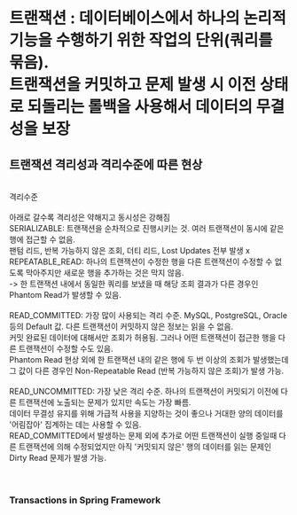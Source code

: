 <h1> 트랜잭션 : 데이터베이스에서 하나의 논리적 기능을 수행하기 위한 작업의 단위(쿼리를 묶음).<br> 트랜잭션을 커밋하고 문제 발생 시 이전 상태로 되돌리는 롤백을 사용해서 데이터의 무결성을 보장
    <h2> 트랜잭션 격리성과 격리수준에 따른 현상 </h2>
    <br>
    격리수준 <br><br>
        아래로 갈수록 격리성은 약해지고 동시성은 강해짐
    <br>
        SERIALIZABLE: 트랜잭션을 순차적으로 진행시키는 것. 여러 트랜잭션이 동시에 같은 행에 접근할 수 없음.
        <br> 팬텀 리드, 반복 가능하지 않은 조회, 더티 리드, Lost Updates 전부 발생 x
    <br>
        REPEATABLE_READ: 하나의 트랜잭션이 수정한 행을 다른 트랜잭션이 수정할 수 없도록 막아주지만 새로운 행을 추가하는 것은 막지 않음. <br>
        -> 한 트랜잭션 내에서 동일한 쿼리를 보냈을 때 해당 조회 결과가 다른 경우인 Phantom Read가 발생할 수 있음. <br>
    <br>
        READ_COMMITTED: 가장 많이 사용되는 격리 수준. MySQL, PostgreSQL, Oracle 등의 Default 값. 다른 트랜잭션이 커밋하지 않은 정보는 읽을 수 없음. <br>
        커밋 완료된 데이터에 대해서만 조회가 허용됨. 그러나 어떤 트랜잭션이 접근한 행을 다른 트랜잭션이 수정할 수도 있음. <br>
        Phantom Read 현상 외에 한 트랜잭션 내의 같은 행에 두 번 이상의 조회가 발생했는데 그 값이 다른 경우인 Non-Repeatable Read (반복 가능하지 않은 조회)가 발생 가능. <br>
    <br>
        READ_UNCOMMITTED: 가장 낮은 격리 수준. 하나의 트랜잭션이 커밋되기 이전에 다른 트랜잭션에 노출되는 문제가 있지만 속도는 가장 빠름. <br>
        데이터 무결성 유지를 위해 가급적 사용을 지양하는 것이 좋으나 거대한 양의 데이터를 '어림잡아' 집계하는 데는 사용할 수 있음. <br>
        READ_COMMITTED에서 발생하는 문제 외에 추가로 어떤 트랜잭션이 실행 중일때 다른 트랜잭션에 의해 수정되었지만 아직 '커밋되지 않은' 행의 데이터를 읽는 문제인 Dirty Read 문제가 발생 가능.
    <br>
    <br>
    <br>
<h3> Transactions in Spring Framework
    
    
   
       
        
